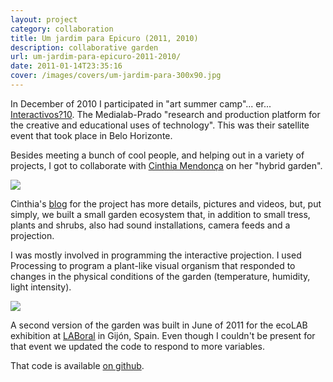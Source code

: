 ```yaml
---
layout: project
category: collaboration
title: Um jardim para Epicuro (2011, 2010)
description: collaborative garden
url: um-jardim-para-epicuro-2011-2010/
date: 2011-01-14T23:35:16
cover: /images/covers/um-jardim-para-300x90.jpg
---
```

In December of 2010 I participated in "art summer camp"... er... [Interactivos?10](http://medialab-prado.es/interactivos). The Medialab-Prado "research and production platform for the creative and educational uses of technology". This was their satellite event that took place in Belo Horizonte.

Besides meeting a bunch of cool people, and helping out in a variety of projects, I got to collaborate with [Cinthia Mendonça](http://cinthia.mobi/) on her "hybrid garden".

![](jardim_abacaxi.jpg)

Cinthia's [blog](http://jardimeletronico.wordpress.com/) for the project has more details, pictures and videos, but, put simply, we built a small garden ecosystem that, in addition to small tress, plants and shrubs, also had sound installations, camera feeds and a projection.

I was mostly involved in programming the interactive projection. I used Processing to program a plant-like visual organism that responded to changes in the physical conditions of the garden (temperature, humidity, light intensity).

![](jardim0.jpg)

A second version of the garden was built in June of 2011 for the ecoLAB exhibition at [LABoral](http://www.laboralcentrodearte.org/en) in Gijón, Spain. Even though I couldn't be present for that event we updated the code to respond to more variables.

That code is available [on github](https://github.com/thiagohersan/JardimParaEpicuroProcessing).
